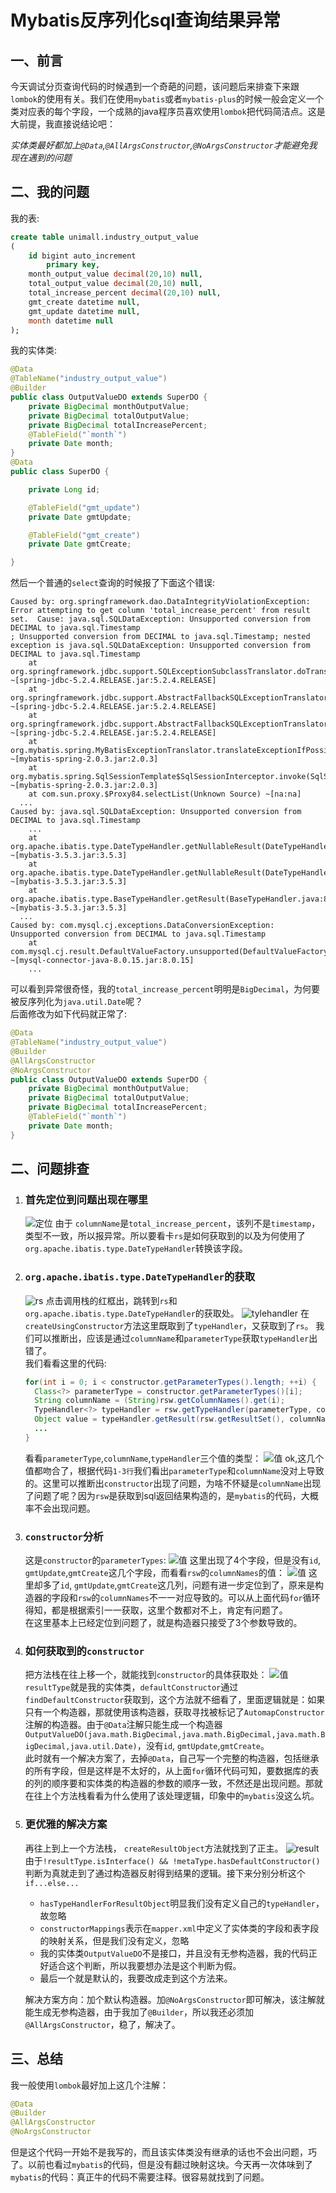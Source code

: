 # Mybatis反序列化sql查询结果异常





<!--more-->

## 一、前言
今天调试分页查询代码的时候遇到一个奇葩的问题，该问题后来排查下来跟`lombok`的使用有关。我们在使用`mybatis`或者`mybatis-plus`的时候一般会定义一个类对应表的每个字段，一个成熟的java程序员喜欢使用`lombok`把代码简洁点。这是大前提，我直接说结论吧：

*实体类最好都加上`@Data`,`@AllArgsConstructor`,`@NoArgsConstructor`才能避免我现在遇到的问题*

## 二、我的问题
我的表:
```sql
create table unimall.industry_output_value
(
	id bigint auto_increment
		primary key,
	month_output_value decimal(20,10) null,
	total_output_value decimal(20,10) null,
	total_increase_percent decimal(20,10) null,
	gmt_create datetime null,
	gmt_update datetime null,
	month datetime null
);
```
我的实体类:
```java
@Data
@TableName("industry_output_value")
@Builder
public class OutputValueDO extends SuperDO {
    private BigDecimal monthOutputValue;
    private BigDecimal totalOutputValue;
    private BigDecimal totalIncreasePercent;
    @TableField("`month`")
    private Date month;
}
@Data
public class SuperDO {

    private Long id;

    @TableField("gmt_update")
    private Date gmtUpdate;

    @TableField("gmt_create")
    private Date gmtCreate;

}
```
然后一个普通的`select`查询的时候报了下面这个错误:
```shell
Caused by: org.springframework.dao.DataIntegrityViolationException: Error attempting to get column 'total_increase_percent' from result set.  Cause: java.sql.SQLDataException: Unsupported conversion from DECIMAL to java.sql.Timestamp
; Unsupported conversion from DECIMAL to java.sql.Timestamp; nested exception is java.sql.SQLDataException: Unsupported conversion from DECIMAL to java.sql.Timestamp
	at org.springframework.jdbc.support.SQLExceptionSubclassTranslator.doTranslate(SQLExceptionSubclassTranslator.java:84) ~[spring-jdbc-5.2.4.RELEASE.jar:5.2.4.RELEASE]
	at org.springframework.jdbc.support.AbstractFallbackSQLExceptionTranslator.translate(AbstractFallbackSQLExceptionTranslator.java:72) ~[spring-jdbc-5.2.4.RELEASE.jar:5.2.4.RELEASE]
	at org.springframework.jdbc.support.AbstractFallbackSQLExceptionTranslator.translate(AbstractFallbackSQLExceptionTranslator.java:81) ~[spring-jdbc-5.2.4.RELEASE.jar:5.2.4.RELEASE]
	at org.mybatis.spring.MyBatisExceptionTranslator.translateExceptionIfPossible(MyBatisExceptionTranslator.java:88) ~[mybatis-spring-2.0.3.jar:2.0.3]
	at org.mybatis.spring.SqlSessionTemplate$SqlSessionInterceptor.invoke(SqlSessionTemplate.java:440) ~[mybatis-spring-2.0.3.jar:2.0.3]
	at com.sun.proxy.$Proxy84.selectList(Unknown Source) ~[na:na]
  ...
Caused by: java.sql.SQLDataException: Unsupported conversion from DECIMAL to java.sql.Timestamp
	...
	at org.apache.ibatis.type.DateTypeHandler.getNullableResult(DateTypeHandler.java:39) ~[mybatis-3.5.3.jar:3.5.3]
	at org.apache.ibatis.type.DateTypeHandler.getNullableResult(DateTypeHandler.java:28) ~[mybatis-3.5.3.jar:3.5.3]
	at org.apache.ibatis.type.BaseTypeHandler.getResult(BaseTypeHandler.java:81) ~[mybatis-3.5.3.jar:3.5.3]
  ...
Caused by: com.mysql.cj.exceptions.DataConversionException: Unsupported conversion from DECIMAL to java.sql.Timestamp
	at com.mysql.cj.result.DefaultValueFactory.unsupported(DefaultValueFactory.java:47) ~[mysql-connector-java-8.0.15.jar:8.0.15]
	...
```
可以看到异常很奇怪，我的`total_increase_percent`明明是`BigDecimal`，为何要被反序列化为`java.util.Date`呢？\
后面修改为如下代码就正常了:
```java
@Data
@TableName("industry_output_value")
@Builder
@AllArgsConstructor
@NoArgsConstructor
public class OutputValueDO extends SuperDO {
    private BigDecimal monthOutputValue;
    private BigDecimal totalOutputValue;
    private BigDecimal totalIncreasePercent;
    @TableField("`month`")
    private Date month;
}
```
## 二、问题排查
  1. ### 首先定位到问题出现在哪里
      ![定位](./1.jpg)
    由于 `columnName`是`total_increase_percent`，该列不是`timestamp`，类型不一致，所以报异常。所以要看卡`rs`是如何获取到的以及为何使用了`org.apache.ibatis.type.DateTypeHandler`转换该字段。
  2. ### `org.apache.ibatis.type.DateTypeHandler`的获取
      ![rs](./2.png)
    点击调用栈的红框出，跳转到`rs`和`org.apache.ibatis.type.DateTypeHandler`的获取处。
    ![tylehandler](./3.png)
    在`createUsingConstructor`方法这里既取到了`typeHandler`，又获取到了`rs`。
    我们可以推断出，应该是通过`columnName`和`parameterType`获取`typeHandler`出错了。\
    我们看看这里的代码:
      ```java
      for(int i = 0; i < constructor.getParameterTypes().length; ++i) {
        Class<?> parameterType = constructor.getParameterTypes()[i];
        String columnName = (String)rsw.getColumnNames().get(i);
        TypeHandler<?> typeHandler = rsw.getTypeHandler(parameterType, columnName);
        Object value = typeHandler.getResult(rsw.getResultSet(), columnName);
        ...
      }
      ```
      看看`parameterType`,`columnName`,`typeHandler`三个值的类型：
      ![值](./4.png)
    ok,这几个值都吻合了，根据代码`1-3行`我们看出`parameterType`和`columnName`没对上导致的。这里可以推断出`constructor`出现了问题，为啥不怀疑是`columnName`出现了问题了呢？因为`rsw`是获取到sql返回结果构造的，是`mybatis`的代码，大概率不会出现问题。
  3. ### `constructor`分析
      这是`constructor`的`parameterTypes`:
      ![值](./parameters.png)
      这里出现了4个字段，但是没有`id`, `gmtUpdate`,`gmtCreate`这几个字段，而看看`rsw`的`columnNames`的值：
      ![值](./columns.png)
      这里却多了`id`, `gmtUpdate`,`gmtCreate`这几列，问题有进一步定位到了，原来是构造器的字段和`rsw`的`columnNames`不一一对应导致的。可以从上面代码`for`循环得知，都是根据索引一一获取，这里个数都对不上，肯定有问题了。\
      在这里基本上已经定位到问题了，就是构造器只接受了3个参数导致的。
  4. ### 如何获取到的`constructor`
      把方法栈在往上移一个，就能找到`constructor`的具体获取处：
    ![值](./default_constructor.png)
    `resultType`就是我的实体类，`defaultConstructor`通过`findDefaultConstructor`获取到，这个方法就不细看了，里面逻辑就是：如果只有一个构造器，那就使用该构造器，获取寻找被标记了`AutomapConstructor`注解的构造器。由于`@Data`注解只能生成一个构造器`OutputValueDO(java.math.BigDecimal,java.math.BigDecimal,java.math.BigDecimal,java.util.Date)`，没有`id`, `gmtUpdate`,`gmtCreate`。 \
    此时就有一个解决方案了，去掉`@Data`，自己写一个完整的构造器，包括继承的所有字段，但是这样是不太好的，从上面`for`循环代码可知，要数据库的表的列的顺序要和实体类的构造器的参数的顺序一致，不然还是出现问题。那就在往上个方法栈看看为什么使用了该处理逻辑，印象中的`mybatis`没这么坑。
   5. ### 更优雅的解决方案
      再往上到上一个方法栈，   `createResultObject`方法就找到了正主。
      ![result](./create_result.png)
      由于`!resultType.isInterface() && !metaType.hasDefaultConstructor()`判断为真就走到了通过构造器反射得到结果的逻辑。接下来分别分析这个 `if...else...`
      - `hasTypeHandlerForResultObject`明显我们没有定义自己的`typeHandler`，故忽略
      - `constructorMappings`表示在`mapper.xml`中定义了实体类的字段和表字段的映射关系，但是我们没有定义，忽略
      - 我的实体类`OutputValueDO`不是接口，并且没有无参构造器，我的代码正好适合这个判断，所以我要想办法是这个判断为假。
      - 最后一个就是默认的，我要改成走到这个方法来。
    
      解决方案方向：加个默认构造器。加`@NoArgsConstructor`即可解决，该注解就能生成无参构造器，由于我加了`@Builder`，所以我还必须加`@AllArgsConstructor`，稳了，解决了。
    
## 三、总结
我一般使用`lombok`最好加上这几个注解：
```java
@Data
@Builder
@AllArgsConstructor
@NoArgsConstructor
```
但是这个代码一开始不是我写的，而且该实体类没有继承的话也不会出问题，巧了。以前也看过`mybatis`的代码，但是没有翻过映射这块。今天再一次体味到了`mybatis`的代码：真正牛的代码不需要注释。很容易就找到了问题。


